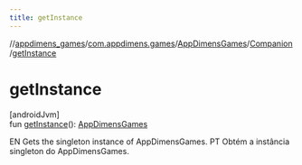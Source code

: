 ```yaml
---
title: getInstance
---
```

//[appdimens_games](../../../../index.html)/[com.appdimens.games](../../index.html)/[AppDimensGames](../index.html)/[Companion](index.html)/[getInstance](get-instance.html)



# getInstance



[androidJvm]\
fun [getInstance](get-instance.html)(): [AppDimensGames](../index.html)



EN Gets the singleton instance of AppDimensGames. PT Obtém a instância singleton do AppDimensGames.



